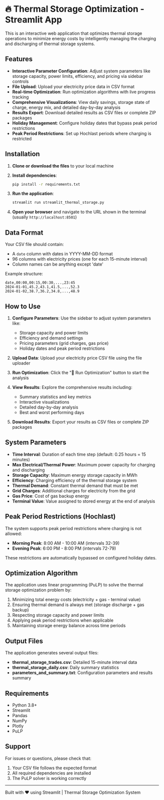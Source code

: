 # 🔥 Thermal Storage Optimization - Streamlit App

This is an interactive web application that optimizes thermal storage operations to minimize energy costs by intelligently managing the charging and discharging of thermal storage systems.

## Features

- **Interactive Parameter Configuration**: Adjust system parameters like storage capacity, power limits, efficiency, and pricing via sidebar controls
- **File Upload**: Upload your electricity price data in CSV format
- **Real-time Optimization**: Run optimization algorithms with live progress tracking
- **Comprehensive Visualizations**: View daily savings, storage state of charge, energy mix, and detailed day-by-day analysis
- **Results Export**: Download detailed results as CSV files or complete ZIP packages
- **Holiday Management**: Configure holiday dates that bypass peak period restrictions
- **Peak Period Restrictions**: Set up Hochlast periods where charging is restricted

## Installation

1. **Clone or download the files** to your local machine

2. **Install dependencies**:
   ```bash
   pip install -r requirements.txt
   ```

3. **Run the application**:
   ```bash
   streamlit run streamlit_thermal_storage.py
   ```

4. **Open your browser** and navigate to the URL shown in the terminal (usually `http://localhost:8501`)

## Data Format

Your CSV file should contain:
- A `date` column with dates in YYYY-MM-DD format
- 96 columns with electricity prices (one for each 15-minute interval)
- Column names can be anything except 'date'

Example structure:
```
date,00:00,00:15,00:30,...,23:45
2024-01-01,45.2,43.1,41.5,...,52.3
2024-01-02,38.7,36.2,34.8,...,48.9
```

## How to Use

1. **Configure Parameters**: Use the sidebar to adjust system parameters like:
   - Storage capacity and power limits
   - Efficiency and demand settings
   - Pricing parameters (grid charges, gas price)
   - Holiday dates and peak period restrictions

2. **Upload Data**: Upload your electricity price CSV file using the file uploader

3. **Run Optimization**: Click the "🚀 Run Optimization" button to start the analysis

4. **View Results**: Explore the comprehensive results including:
   - Summary statistics and key metrics
   - Interactive visualizations
   - Detailed day-by-day analysis
   - Best and worst performing days

5. **Download Results**: Export your results as CSV files or complete ZIP packages

## System Parameters

- **Time Interval**: Duration of each time step (default: 0.25 hours = 15 minutes)
- **Max Electrical/Thermal Power**: Maximum power capacity for charging and discharging
- **Storage Capacity**: Maximum energy storage capacity in MWh
- **Efficiency**: Charging efficiency of the thermal storage system
- **Thermal Demand**: Constant thermal demand that must be met
- **Grid Charges**: Additional charges for electricity from the grid
- **Gas Price**: Cost of gas backup energy
- **Terminal Value**: Value assigned to stored energy at the end of analysis

## Peak Period Restrictions (Hochlast)

The system supports peak period restrictions where charging is not allowed:
- **Morning Peak**: 8:00 AM - 10:00 AM (intervals 32-39)
- **Evening Peak**: 6:00 PM - 8:00 PM (intervals 72-79)

These restrictions are automatically bypassed on configured holiday dates.

## Optimization Algorithm

The application uses linear programming (PuLP) to solve the thermal storage optimization problem by:
1. Minimizing total energy costs (electricity + gas - terminal value)
2. Ensuring thermal demand is always met (storage discharge + gas backup)
3. Respecting storage capacity and power limits
4. Applying peak period restrictions when applicable
5. Maintaining storage energy balance across time periods

## Output Files

The application generates several output files:
- **thermal_storage_trades.csv**: Detailed 15-minute interval data
- **thermal_storage_daily.csv**: Daily summary statistics
- **parameters_and_summary.txt**: Configuration parameters and results summary

## Requirements

- Python 3.8+
- Streamlit
- Pandas
- NumPy
- Plotly
- PuLP

## Support

For issues or questions, please check that:
1. Your CSV file follows the expected format
2. All required dependencies are installed
3. The PuLP solver is working correctly

---

Built with ❤️ using Streamlit | Thermal Storage Optimization System 